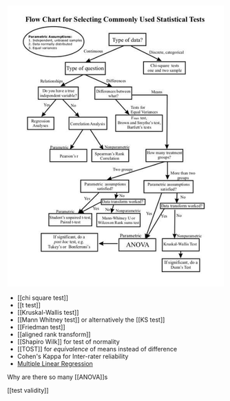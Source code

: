 ![](static/statistical_tests_flowchart.jpg)

 - [[chi square test]]
 - [[t test]]
 - [[Kruskal-Wallis test]]
 - [[Mann Whitney test]] or alternatively the [[KS test]]
 - [[Friedman test]]
 - [[aligned rank transform]]
 - [[Shapiro Wilk]] for test of normality
 - [[TOST]] for *equivalence* of means instead of difference
 - Cohen's Kappa for Inter-rater reliability
 - [Multiple Linear Regression](https://www.scribbr.com/statistics/multiple-linear-regression/)

Why are there so many [[ANOVA]]s

[[test validity]]
